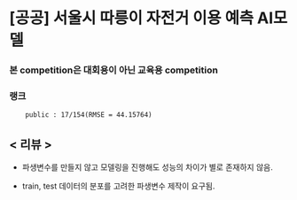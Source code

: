 # [공공] 서울시 따릉이 자전거 이용 예측 AI모델

### 본 competition은 대회용이 아닌 교육용 competition
### 랭크 
        public : 17/154(RMSE = 44.15764)

## < 리뷰 ><br>

* 파생변수를 만들지 않고 모델링을 진행해도 성능의 차이가 별로 존재하지 않음.

* train, test 데이터의 분포를 고려한 파생변수 제작이 요구됨.

    

